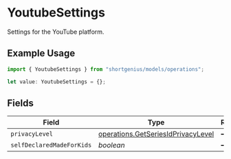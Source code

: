 # YoutubeSettings

Settings for the YouTube platform.

## Example Usage

```typescript
import { YoutubeSettings } from "shortgenius/models/operations";

let value: YoutubeSettings = {};
```

## Fields

| Field                                                                                    | Type                                                                                     | Required                                                                                 | Description                                                                              |
| ---------------------------------------------------------------------------------------- | ---------------------------------------------------------------------------------------- | ---------------------------------------------------------------------------------------- | ---------------------------------------------------------------------------------------- |
| `privacyLevel`                                                                           | [operations.GetSeriesIdPrivacyLevel](../../models/operations/getseriesidprivacylevel.md) | :heavy_minus_sign:                                                                       | N/A                                                                                      |
| `selfDeclaredMadeForKids`                                                                | *boolean*                                                                                | :heavy_minus_sign:                                                                       | N/A                                                                                      |